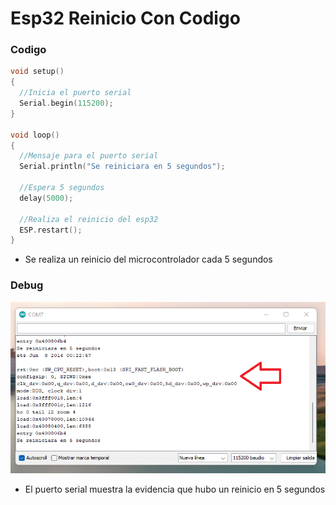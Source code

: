 # Esp32 Reinicio Con Codigo

### Codigo
```c++
void setup()
{
  //Inicia el puerto serial
  Serial.begin(115200);
}

void loop()
{
  //Mensaje para el puerto serial
  Serial.println("Se reiniciara en 5 segundos");

  //Espera 5 segundos
  delay(5000);

  //Realiza el reinicio del esp32
  ESP.restart();
}
```

* Se realiza un reinicio del microcontrolador cada 5 segundos

### Debug
<img src="https://github.com/IDiegoUlises/Esp32-Reinicio-Con-Codigo/blob/main/Images/Puerto-Serial.png" />

* El puerto serial muestra la evidencia que hubo un reinicio en 5 segundos
